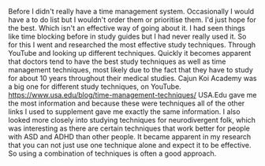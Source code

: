
Before I didn't really have a time management system. Occasionally I would have a to do list but I wouldn't order them or prioritise them. I'd just hope for the best. Which isn't an effective way of going about it. 
I had seen things like time blocking before in study guides but I had never really used it. So for this I went and researched the most effective study techniques. Through YouTube and looking up different techniques. Quickly it becomes apparent that doctors tend to have the best study techniques as well as time management techniques, most likely due to the fact that they have to study for about 10 years throughout their medical studies.
Cajun Koi Academy was a big one for different study techniques, on YouTube. 
https://www.usa.edu/blog/time-management-techniques/ USA.Edu gave me the most information and because these were techniques all of the other links I used to supplement gave me exactly the same information. I also looked more closely into studying techniques for neurodivergent folk, which was interesting as there are certain techniques that work better for people with ASD and ADHD than other people. 
It became apparent in my research that you can not just use one technique alone and expect it to be effective. So using a combination of techniques is often a good approach. 